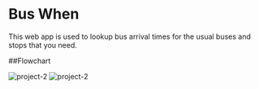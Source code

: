 # Bus When

This web app is used to lookup bus arrival times for the usual buses and stops that you need.

##Flowchart
<!-- ![Project Flowchart]('./P2-flowchart.jpg') -->
![project-2]( ./readmedocs/P2-flowchart.jpg "Project 2")
![project-2]( P2-flowchart.jpg "Project 2")

<!-- ## Getting Started

Provide instructions here about how to get your project running on our local machine. Do we just need to clone and open a certain file or do we need to install anything first. -->

<!-- ### Prerequisites

What is needed to install and run the project, how do we install them -->

<!-- ```
Code example
```

### How to Use

A step by step guide on how to install and use the project, for example if this is a game, how do we play it.


```
Code example
```

More steps...

```
until finished
```


## Tests

Did you write automated tests? If so, how do we run them.


```
Code example
```

## Live Version

Where is this deployed online (github pages, heroku etc), give us the link and any access details we need.

## Built With

What did you use to build it, list the technologies, plugins, gems, packages etc.

* [jQuery](http://jquery.com/) - jQuery for example is something you likely used

## Workflow

Did you write user stories, draw wireframes, use task tracking, produce ERDs? Did you use source control, with regular commits? Include links to them here.

## Authors

Did you collaborate with others on this project, list them here

* **John McClain** - *Responsible for keeping vests white* - [GithubUserName](https://github.com/GithubUserName)

## Acknowledgments -->

